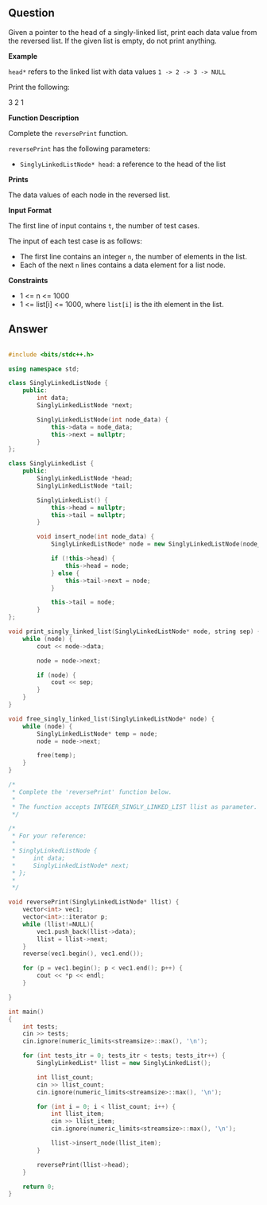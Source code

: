 ## Question

Given a pointer to the head of a singly-linked list, print each data value from the reversed list. If the given list is empty, do not print anything.

**Example**

`head*` refers to the linked list with data values `1 -> 2 -> 3 -> NULL`

Print the following:

3
2
1

**Function Description**

Complete the `reversePrint` function.

`reversePrint` has the following parameters:

- `SinglyLinkedListNode* head`: a reference to the head of the list

**Prints**

The data values of each node in the reversed list.

**Input Format**

The first line of input contains `t`, the number of test cases.

The input of each test case is as follows:

- The first line contains an integer `n`, the number of elements in the list.
- Each of the next `n` lines contains a data element for a list node.

**Constraints**

- 1 <= n <= 1000
- 1 <= list[i] <= 1000, where `list[i]` is the ith element in the list.

## Answer

```cpp

#include <bits/stdc++.h>

using namespace std;

class SinglyLinkedListNode {
    public:
        int data;
        SinglyLinkedListNode *next;

        SinglyLinkedListNode(int node_data) {
            this->data = node_data;
            this->next = nullptr;
        }
};

class SinglyLinkedList {
    public:
        SinglyLinkedListNode *head;
        SinglyLinkedListNode *tail;

        SinglyLinkedList() {
            this->head = nullptr;
            this->tail = nullptr;
        }

        void insert_node(int node_data) {
            SinglyLinkedListNode* node = new SinglyLinkedListNode(node_data);

            if (!this->head) {
                this->head = node;
            } else {
                this->tail->next = node;
            }

            this->tail = node;
        }
};

void print_singly_linked_list(SinglyLinkedListNode* node, string sep) {
    while (node) {
        cout << node->data;

        node = node->next;

        if (node) {
            cout << sep;
        }
    }
}

void free_singly_linked_list(SinglyLinkedListNode* node) {
    while (node) {
        SinglyLinkedListNode* temp = node;
        node = node->next;

        free(temp);
    }
}

/*
 * Complete the 'reversePrint' function below.
 *
 * The function accepts INTEGER_SINGLY_LINKED_LIST llist as parameter.
 */

/*
 * For your reference:
 *
 * SinglyLinkedListNode {
 *     int data;
 *     SinglyLinkedListNode* next;
 * };
 *
 */

void reversePrint(SinglyLinkedListNode* llist) {
    vector<int> vec1;
    vector<int>::iterator p;
    while (llist!=NULL){
        vec1.push_back(llist->data);
        llist = llist->next;
    }
    reverse(vec1.begin(), vec1.end());

    for (p = vec1.begin(); p < vec1.end(); p++) {
        cout << *p << endl;
    }

}

int main()
{
    int tests;
    cin >> tests;
    cin.ignore(numeric_limits<streamsize>::max(), '\n');

    for (int tests_itr = 0; tests_itr < tests; tests_itr++) {
        SinglyLinkedList* llist = new SinglyLinkedList();

        int llist_count;
        cin >> llist_count;
        cin.ignore(numeric_limits<streamsize>::max(), '\n');

        for (int i = 0; i < llist_count; i++) {
            int llist_item;
            cin >> llist_item;
            cin.ignore(numeric_limits<streamsize>::max(), '\n');

            llist->insert_node(llist_item);
        }

        reversePrint(llist->head);
    }

    return 0;
}
```
